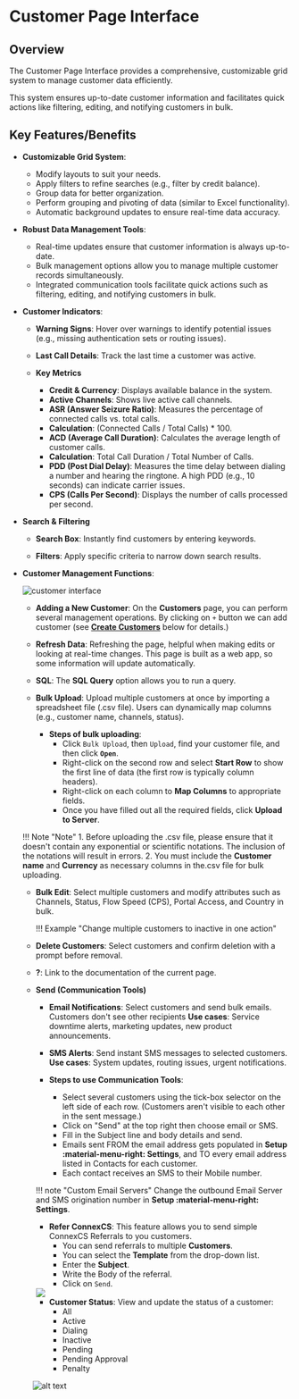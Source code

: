 # Customer Page Interface

## Overview

The Customer Page Interface provides a comprehensive, customizable grid system to manage customer data efficiently. 

This system ensures up-to-date customer information and facilitates quick actions like filtering, editing, and notifying customers in bulk.

## Key Features/Benefits

+ **Customizable Grid System**:

    + Modify layouts to suit your needs.
    + Apply filters to refine searches (e.g., filter by credit balance).
    + Group data for better organization.
    + Perform grouping and pivoting of data (similar to Excel functionality).
    + Automatic background updates to ensure real-time data accuracy.

+ **Robust Data Management Tools**:

    + Real-time updates ensure that customer information is always up-to-date.
    + Bulk management options allow you to manage multiple customer records simultaneously.
    + Integrated communication tools facilitate quick actions such as filtering, editing, and notifying customers in bulk.

+ **Customer Indicators**:

    + **Warning Signs**: Hover over warnings to identify potential issues (e.g., missing authentication sets or routing issues).

    + **Last Call Details**: Track the last time a customer was active.

    + **Key Metrics**
        + **Credit & Currency**: Displays available balance in the system.
        + **Active Channels**: Shows live active call channels.
        + **ASR (Answer Seizure Ratio)**: Measures the percentage of connected calls vs. total calls. 
        + **Calculation**: (Connected Calls / Total Calls) * 100.
        + **ACD (Average Call Duration)**: Calculates the average length of customer calls.
        + **Calculation**: Total Call Duration / Total Number of Calls.
        + **PDD (Post Dial Delay)**: Measures the time delay  between dialing a number and hearing the ringtone.
        A high PDD (e.g., 10 seconds) can indicate carrier issues.
        + **CPS (Calls Per Second)**: Displays the number of calls processed per second.

+ **Search & Filtering**

    + **Search Box**: Instantly find customers by entering keywords.

    + **Filters**: Apply specific criteria to narrow down search results.

+ **Customer Management Functions**:

    <img src="/customer/img/customer_interface.png" alt="customer interface" style="border: 1px solid \#000;">

    + **Adding a New Customer**: On the **Customers** page, you can perform several management operations.
    By clicking on `+` button we can add customer (see [**Create Customers**](https://docs.connexcs.com/customer/customer/#create-customers) below for details.)

    + **Refresh Data**: Refreshing the page, helpful when making edits or looking at real-time changes. This page is built as a web app, so some information will update automatically.

    + **SQL**: The **SQL Query** option allows you to run a query.

    + **Bulk Upload**: Upload multiple customers at once by importing a spreadsheet file (.csv file).
    Users can dynamically map columns (e.g., customer name, channels, status).
        + **Steps of bulk uploading**:
            + Click `Bulk Upload`, then `Upload`, find your customer file, and then click **`Open`**.
            + Right-click on the second row and select **Start Row** to show the first line of data (the first row is typically column headers).
            + Right-click on each column to **Map Columns** to appropriate fields.
            + Once you have filled out all the required fields, click **Upload to Server**.

    !!! Note "Note"
        1. Before uploading the .csv file, please ensure that it doesn't contain any exponential or scientific notations. The inclusion of the notations will result in errors.
        2. You must include the **Customer name** and **Currency** as necessary columns in the.csv file for bulk uploading.
  
    + **Bulk Edit**: Select multiple customers and modify attributes such as Channels, Status, Flow Speed (CPS), Portal Access, and Country in bulk.

        !!! Example "Change multiple customers to inactive in one action"

    + **Delete Customers**: Select customers and confirm deletion with a prompt before removal.
  
    + **?**: Link to the documentation of the current page. 

    + **Send (Communication Tools)**

        + **Email Notifications**: Select customers and send bulk emails. Customers don't see other recipients
        **Use cases**: Service downtime alerts, marketing updates, new product announcements.

        + **SMS Alerts**: Send instant SMS messages to selected customers.
        **Use cases**: System updates, routing issues, urgent notifications.

        + **Steps to use Communication Tools**:
            + Select several customers using the tick-box selector on the left side of each row. (Customers aren't visible to each other in the sent message.)
            + Click on "Send" at the top right then choose email or SMS.
            + Fill in the Subject line and body details and send.
            + Emails sent FROM the email address gets populated in **Setup :material-menu-right: Settings**, and TO every email address listed in Contacts for each customer.
            + Each contact receives an SMS to their Mobile number.
  
        !!! note "Custom Email Servers"
            Change the outbound Email Server and SMS origination number in **Setup :material-menu-right: Settings**.

      + **Refer ConnexCS**: This feature allows you to send simple ConnexCS Referrals to you customers.
        + You can send referrals to multiple **Customers**.
        + You can select the **Template** from the drop-down list.
        + Enter the **Subject**.
        + Write the Body of the referral.
        + Click on `Send`.
  
      <img src= "/customer/img/referral.png" style="border: 1px solid \#000;">

      + **Customer Status**: View and update the status of a customer:
        + All
        + Active
        + Dialing
        + Inactive
        + Pending
        + Pending Approval
        + Penalty

    &emsp; ![alt text][customer-status]

[customer-status]: /customer/img/39.png "Customer Status"
[customersubs]: /customer/img/customersubs.png "Customer Sub-Sections"
